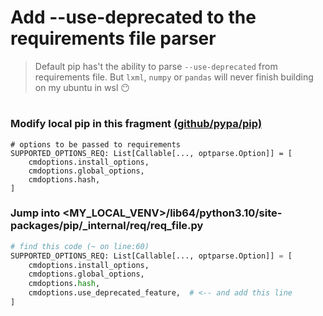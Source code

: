 # Add --use-deprecated to the requirements file parser

> Default pip has't the ability to parse `--use-deprecated` from requirements file.
But `lxml`, `numpy` or `pandas` will never finish building on my ubuntu in wsl 😶

#
### Modify local pip in this fragment [(github/pypa/pip)](https://github.com/pypa/pip/blob/4f4c310e989ea6101cf9dd7d6156d6fdc652e9f6/src/pip/_internal/req/req_file.py#L61)


```
# options to be passed to requirements
SUPPORTED_OPTIONS_REQ: List[Callable[..., optparse.Option]] = [
    cmdoptions.install_options,
    cmdoptions.global_options,
    cmdoptions.hash,
]
```

### Jump into <MY_LOCAL_VENV>/lib64/python3.10/site-packages/pip/_internal/req/req_file.py
```python
# find this code (~ on line:60)
SUPPORTED_OPTIONS_REQ: List[Callable[..., optparse.Option]] = [
    cmdoptions.install_options,
    cmdoptions.global_options,
    cmdoptions.hash,
    cmdoptions.use_deprecated_feature,  # <-- and add this line
]
```
